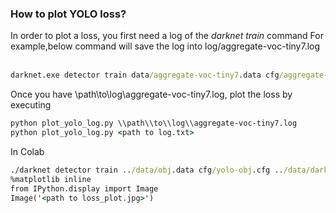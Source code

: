 ### How to plot YOLO loss? 
In order to plot a loss, you first need a log of the <i>darknet train</i> command
For example,below command will save the log into log/aggregate-voc-tiny7.log <br /><br />
```cmd
darknet.exe detector train data/aggregate-voc-tiny7.data cfg/aggregate-voc-tiny7.cfg  backup/aggregate-voc-tiny7/aggregate-voc-tiny7_21000.weights >> log/aggregate-voc-tiny7.log -gpus 0,1
```
Once you have \\path\\to\\log\\aggregate-voc-tiny7.log, plot the loss by executing 
```cmd
python plot_yolo_log.py \\path\\to\\log\\aggregate-voc-tiny7.log
python plot_yolo_log.py <path to log.txt>
```
In Colab
```cmd
./darknet detector train ../data/obj.data cfg/yolo-obj.cfg ../data/darknet53.conv.7 2>&1 > log.txt
%matplotlib inline
from IPython.display import Image
Image('<path to loss_plot.jpg>')
```

